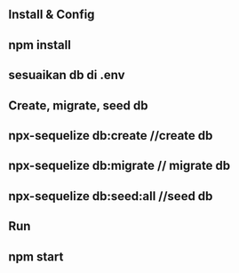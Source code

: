 
## Install & Config
## npm install
## sesuaikan db di .env

## Create, migrate, seed db
## npx-sequelize db:create //create db
## npx-sequelize db:migrate // migrate db
## npx-sequelize db:seed:all //seed db

## Run
## npm start